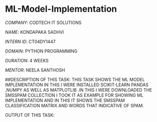 # ML-Model-Implementation

*COMPANY*: CODTECH IT SOLUTIONS

*NAME*: KONDAPAKA SADHVI

*INTERN ID*: CT04DY1447

*DOMAIN*: PYTHON PROGRAMMING

*DURATION*: 4 WEEKS

*MENTOR*: NEELA SANTHOSH

##DESCRIPTION OF THIS TASK: THIS TASK SHOWS THE ML MODEL IMPLEMENTATION IN THIS I WERE INSTALLED SCIKIT-LEARN PANDAS ,NUMPY AS WELL AS MATPLOTLIB .IN THIS I WERE DOWNLOADED THE SMSSPAM COLLECTION I TOOK IT AS EXAMPLE FOR SHOWING ML IMPLEMENTATION AND IN THIS IT SHOWS THE SMSSPAM CLASSIFICATION MATRIX AND WORDS THAT INDICATIVE OF SPAM.

OUTPUT OF THIS TASK:
